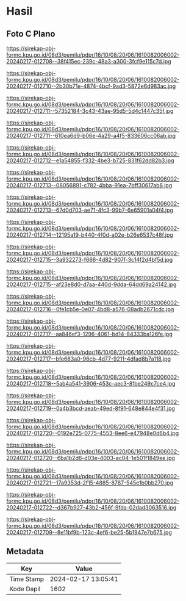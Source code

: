 # Hasil

## Foto C Plano

https://sirekap-obj-formc.kpu.go.id/08d3/pemilu/pdpr/16/10/08/20/06/1610082006002-20240217-012708--38f415ec-239c-48a3-a300-3fcf9e115c7d.jpg

https://sirekap-obj-formc.kpu.go.id/08d3/pemilu/pdpr/16/10/08/20/06/1610082006002-20240217-012710--2b30b71e-4874-4bcf-9ad3-5872e6d983ac.jpg

https://sirekap-obj-formc.kpu.go.id/08d3/pemilu/pdpr/16/10/08/20/06/1610082006002-20240217-012711--57352184-3c43-43ae-95d5-5d4c1447c35f.jpg

https://sirekap-obj-formc.kpu.go.id/08d3/pemilu/pdpr/16/10/08/20/06/1610082006002-20240217-012711--610ea6d9-b06e-4a29-a4f5-833606cc06ab.jpg

https://sirekap-obj-formc.kpu.go.id/08d3/pemilu/pdpr/16/10/08/20/06/1610082006002-20240217-012712--e1a54855-f332-4be3-b725-831f62dd82b3.jpg

https://sirekap-obj-formc.kpu.go.id/08d3/pemilu/pdpr/16/10/08/20/06/1610082006002-20240217-012713--08056891-c782-4bba-91ea-7bff30617ab6.jpg

https://sirekap-obj-formc.kpu.go.id/08d3/pemilu/pdpr/16/10/08/20/06/1610082006002-20240217-012713--67d0d703-ae71-4fc3-99b7-6e65901a04f4.jpg

https://sirekap-obj-formc.kpu.go.id/08d3/pemilu/pdpr/16/10/08/20/06/1610082006002-20240217-012714--12195a19-b440-4f0d-a02e-b26e6537c48f.jpg

https://sirekap-obj-formc.kpu.go.id/08d3/pemilu/pdpr/16/10/08/20/06/1610082006002-20240217-012715--3a932273-f666-4d82-907f-3c14f2d4bf5d.jpg

https://sirekap-obj-formc.kpu.go.id/08d3/pemilu/pdpr/16/10/08/20/06/1610082006002-20240217-012715--af23e8d0-d7aa-440d-9dda-64dd69a24142.jpg

https://sirekap-obj-formc.kpu.go.id/08d3/pemilu/pdpr/16/10/08/20/06/1610082006002-20240217-012716--0fe1cb5e-0e07-4bd8-a576-08adb2671cdc.jpg

https://sirekap-obj-formc.kpu.go.id/08d3/pemilu/pdpr/16/10/08/20/06/1610082006002-20240217-012717--aa846ef3-1296-4061-bd14-84333ba126fe.jpg

https://sirekap-obj-formc.kpu.go.id/08d3/pemilu/pdpr/16/10/08/20/06/1610082006002-20240217-012717--bfe683a0-96cb-4d77-9211-4dfad8b7a118.jpg

https://sirekap-obj-formc.kpu.go.id/08d3/pemilu/pdpr/16/10/08/20/06/1610082006002-20240217-012718--5ab4a541-3906-453c-aec3-8fbe249c7ce4.jpg

https://sirekap-obj-formc.kpu.go.id/08d3/pemilu/pdpr/16/10/08/20/06/1610082006002-20240217-012719--0a4b3bcd-aeab-49ed-8f91-648e844e4f31.jpg

https://sirekap-obj-formc.kpu.go.id/08d3/pemilu/pdpr/16/10/08/20/06/1610082006002-20240217-012720--0192e725-0775-4553-8ee6-e47948e0d6b4.jpg

https://sirekap-obj-formc.kpu.go.id/08d3/pemilu/pdpr/16/10/08/20/06/1610082006002-20240217-012720--6ba1b2d6-d03e-4003-ac04-1e501f1849ee.jpg

https://sirekap-obj-formc.kpu.go.id/08d3/pemilu/pdpr/16/10/08/20/06/1610082006002-20240217-012721--17a9353d-2f15-4885-8787-545e1b0bb270.jpg

https://sirekap-obj-formc.kpu.go.id/08d3/pemilu/pdpr/16/10/08/20/06/1610082006002-20240217-012722--d367b927-43b2-456f-9fda-02dad3063516.jpg

https://sirekap-obj-formc.kpu.go.id/08d3/pemilu/pdpr/16/10/08/20/06/1610082006002-20240217-012709--8e11bf9b-123c-4ef6-be25-5b1947e7b675.jpg


## Metadata

| Key        | Value               |
| ---------- | ------------------- |
| Time Stamp | 2024-02-17 13:05:41 |
| Kode Dapil | 1602                |



